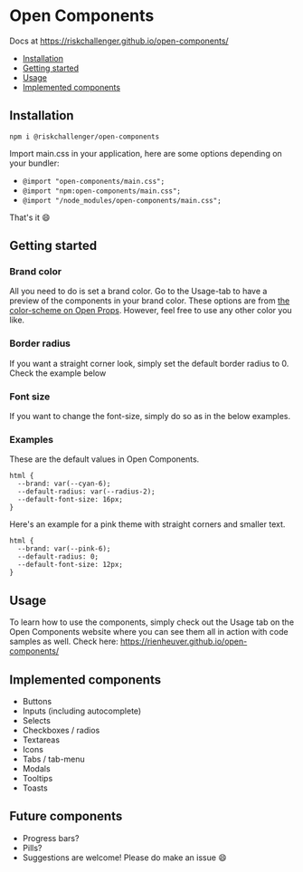 # Open Components

Docs at https://riskchallenger.github.io/open-components/

- [Installation](#installation)
- [Getting started](#getting-started)
- [Usage](#usage)
- [Implemented components](#implemented-components)

## Installation

`npm i @riskchallenger/open-components`

Import main.css in your application, here are some options depending on your bundler:

- `@import "open-components/main.css";`
- `@import "npm:open-components/main.css";`
- `@import "/node_modules/open-components/main.css";`

That's it 😄

## Getting started

### Brand color

All you need to do is set a brand color. Go to the Usage-tab to have a preview of the components in your brand color. These options are from
[the color-scheme on Open Props](https://open-props.style/#colors). However, feel free to use any other color you like.

### Border radius

If you want a straight corner look, simply set the default border radius to 0. Check the example below

### Font size

If you want to change the font-size, simply do so as in the below examples.

### Examples

These are the default values in Open Components.

```
html {
  --brand: var(--cyan-6);
  --default-radius: var(--radius-2);
  --default-font-size: 16px;
}
```

Here's an example for a pink theme with straight corners and smaller text.

```
html {
  --brand: var(--pink-6);
  --default-radius: 0;
  --default-font-size: 12px;
}
```

## Usage

To learn how to use the components, simply check out the Usage tab on the Open Components website where you can see them all in action with code samples as well. Check here: https://rienheuver.github.io/open-components/

## Implemented components

- Buttons
- Inputs (including autocomplete)
- Selects
- Checkboxes / radios
- Textareas
- Icons
- Tabs / tab-menu
- Modals
- Tooltips
- Toasts

## Future components

- Progress bars?
- Pills?
- Suggestions are welcome! Please do make an issue 😄
